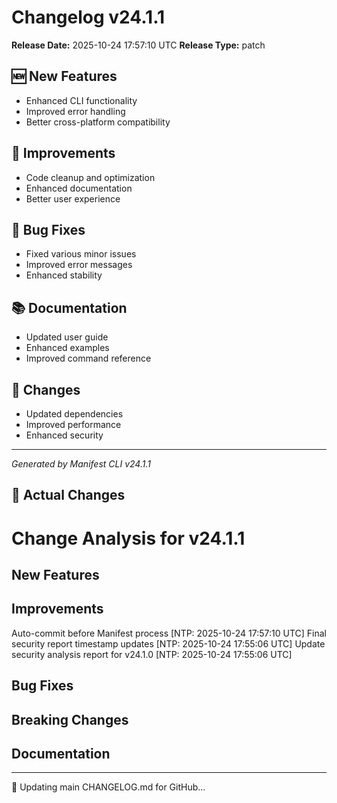 # Changelog v24.1.1

**Release Date:** 2025-10-24 17:57:10 UTC
**Release Type:** patch

## 🆕 New Features

- Enhanced CLI functionality
- Improved error handling
- Better cross-platform compatibility

## 🔧 Improvements

- Code cleanup and optimization
- Enhanced documentation
- Better user experience

## 🐛 Bug Fixes

- Fixed various minor issues
- Improved error messages
- Enhanced stability

## 📚 Documentation

- Updated user guide
- Enhanced examples
- Improved command reference

## 🔄 Changes

- Updated dependencies
- Improved performance
- Enhanced security

---
*Generated by Manifest CLI v24.1.1*

## 🔧 Actual Changes

# Change Analysis for v24.1.1

## New Features

## Improvements
Auto-commit before Manifest process [NTP: 2025-10-24 17:57:10 UTC]
Final security report timestamp updates [NTP: 2025-10-24 17:55:06 UTC]
Update security analysis report for v24.1.0 [NTP: 2025-10-24 17:55:06 UTC]

## Bug Fixes

## Breaking Changes

## Documentation

---

📝 Updating main CHANGELOG.md for GitHub...

